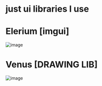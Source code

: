 # just ui libraries I use

# Elerium [imgui]
![image](https://user-images.githubusercontent.com/102777764/220511672-6d9edc6a-a2b0-4ec0-8c3a-54fcf9cb743d.png)

# Venus [DRAWING LIB]
![image](https://user-images.githubusercontent.com/102777764/220511585-5277c141-10ed-4af0-84d9-5347d7497d9f.png)
